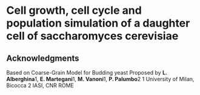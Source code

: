 # Cell growth, cell cycle and population simulation of a daughter cell of saccharomyces cerevisiae
## Acknowledgments
Based on Coarse-Grain Model for Budding yeast Proposed by **L. Alberghina**<sup></sup>1,  **E. Martegani**<sup></sup>1, **M. Vanoni**<sup></sup>1, **P. Palumbo**<sup></sup>2
1 University of Milan, Bicocca
2 IASI, CNR ROME

